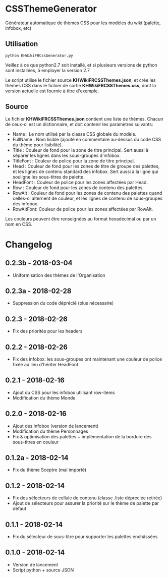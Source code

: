 # CSSThemeGenerator
Générateur automatique de thèmes CSS pour les modèles du wiki (palette, infobox, etc)

## Utilisation
` python KHWikiFRCssGenerator.py `

Veillez à ce que python2.7 soit installé, et si plusieurs versions de python sont installées, à employer la version 2.7

Le script utilise le fichier source __KHWikiFRCSSThemes.json__, et crée les thèmes CSS dans le fichier de sortie __KHWikiFRCSSThemes.css__, dont la version actuelle est fournie à titre d'exemple.

## Source
Le fichier __KHWikiFRCSSThemes.json__ contient une liste de thèmes. Chacun de ceux-ci est un dictionnaire, et doit contenir les paramètres suivants:

 * Name : Le nom utilisé par la classe CSS globale du modèle.
 * FullName : Nom lisible (ajouté en commentaire au-dessus du code CSS du thème pour lisibilité).
 * Title : Couleur de fond pour la zone de titre principal. Sert aussi à séparer les lignes dans les sous-groupes d'infobox.
 * TitleFont : Couleur de police pour la zone de titre principal.
 * Head : Couleur de fond pour les zones de titre de groupe des palettes, et les lignes de contenu standard des infobox. Sert aussi à la ligne qui souligne les sous-titres de palette.
 * HeadFont : Couleur de police pour les zones affectées par Head.
 * Row : Couleur de fond pour les zones de contenu des palettes.
 * RowAlt : Couleur de fond pour les zones de contenu des palettes quand celles-ci alternent de couleur, et les lignes de contenu de sous-groupes des infobox.
 * RowAltFont: Couleur de police pour les zones affectées par RowAlt.

Les couleurs peuvent être renseignées au format hexadécimal ou par un nom en CSS.

# Changelog

## 0.2.3b - 2018-03-04
 * Uniformisation des thèmes de l'Organisation

## 0.2.3a - 2018-02-28
 * Suppression du code déprécié (plus nécessaire)

## 0.2.3 - 2018-02-26
 * Fix des priorités pour les headers

## 0.2.2 - 2018-02-26
 * Fix des infobox: les sous-groupes ont maintenant une couleur de police fixée au lieu d'hériter HeadFont

## 0.2.1 - 2018-02-16
 * Ajout du CSS pour les infobox utilisant row-items
 * Modification du thème Monde

## 0.2.0 - 2018-02-16
 * Ajout des infobox (version de lancement)
 * Modification du thème Personnages
 * Fix & optimisation des palettes + implémentation de la bordure des sous-titres en couleur
 
## 0.1.2a - 2018-02-14
 * Fix du thème Sceptre (mal importé)

## 0.1.2 - 2018-02-14
 * Fix des sélecteurs de cellule de contenu (classe .liste dépréciée retirée)
 * Ajout de sélecteurs pour assurer la priorité sur le thème de palette par défaut

## 0.1.1 - 2018-02-14
 * Fix du sélecteur de sous-titre pour supporter les palettes enchâssées

## 0.1.0 - 2018-02-14
 * Version de lancement
 * Script python + source JSON